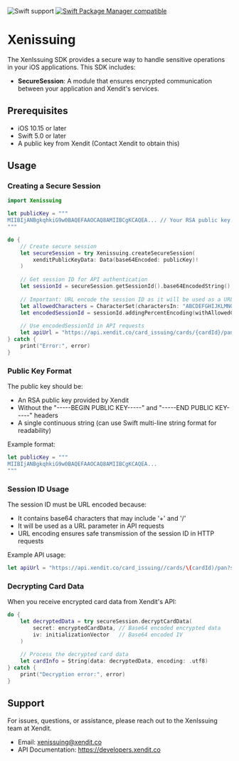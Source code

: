 ![Swift support](https://img.shields.io/badge/Swift-5.3%20%7C%205.4%20%7C%205.5%20%7C%205.6-brightgreen.svg?style=flat&colorA=28a745&&colorB=4E4E4E)
[![Swift Package Manager compatible](https://img.shields.io/badge/Swift_Package_Manager-compatible-brightgreen.svg?style=flat&colorA=28a745&&colorB=4E4E4E)](https://github.com/apple/swift-package-manager)
# Xenissuing 

The XenIssuing SDK provides a secure way to handle sensitive operations in your iOS applications. This SDK includes:
- **SecureSession**: A module that ensures encrypted communication between your application and Xendit's services.

## Prerequisites

- iOS 10.15 or later
- Swift 5.0 or later
- A public key from Xendit (Contact Xendit to obtain this)

## Usage

### Creating a Secure Session

```swift
import Xenissuing

let publicKey = """
MIIBIjANBgkqhkiG9w0BAQEFAAOCAQ8AMIIBCgKCAQEA... // Your RSA public key without header/footer
"""

do {
    // Create secure session
    let secureSession = try Xenissuing.createSecureSession(
        xenditPublicKeyData: Data(base64Encoded: publicKey)!
    )
    
    // Get session ID for API authentication
    let sessionId = secureSession.getSessionId().base64EncodedString()
    
    // Important: URL encode the session ID as it will be used as a URL parameter
    let allowedCharacters = CharacterSet(charactersIn: "ABCDEFGHIJKLMNOPQRSTUVWXYZabcdefghijklmnopqrstuvwxyz0123456789")
    let encodedSessionId = sessionId.addingPercentEncoding(withAllowedCharacters: allowedCharacters) ?? ""
    
    // Use encodedSessionId in API requests
    let apiUrl = "https://api.xendit.co/card_issuing/cards/{cardId}/pan?session_id=\(encodedSessionId)"
} catch {
    print("Error:", error)
}
```

### Public Key Format

The public key should be:
- An RSA public key provided by Xendit
- Without the "-----BEGIN PUBLIC KEY-----" and "-----END PUBLIC KEY-----" headers
- A single continuous string (can use Swift multi-line string format for readability)

Example format:
```swift
let publicKey = """
MIIBIjANBgkqhkiG9w0BAQEFAAOCAQ8AMIIBCgKCAQEA...
"""
```

### Session ID Usage

The session ID must be URL encoded because:
- It contains base64 characters that may include '+' and '/'
- It will be used as a URL parameter in API requests
- URL encoding ensures safe transmission of the session ID in HTTP requests

Example API usage:
```swift
let apiUrl = "https://api.xendit.co/card_issuing//cards/\(cardId)/pan?session_id=\(encodedSessionId)"
```

### Decrypting Card Data

When you receive encrypted card data from Xendit's API:

```swift
do {
    let decryptedData = try secureSession.decryptCardData(
        secret: encryptedCardData, // Base64 encoded encrypted data
        iv: initializationVector   // Base64 encoded IV
    )
    
    // Process the decrypted card data
    let cardInfo = String(data: decryptedData, encoding: .utf8)
} catch {
    print("Decryption error:", error)
}
```

## Support

For issues, questions, or assistance, please reach out to the XenIssuing team at Xendit.
- Email: xenissuing@xendit.co
- API Documentation: https://developers.xendit.co
